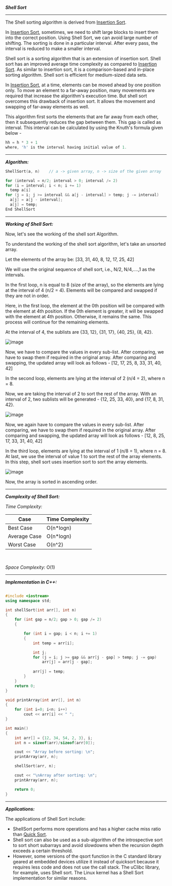 ***Shell Sort***

<hr>

The Shell sorting algorithm is derived from [Insertion Sort](https://github.com/HimeshKohad/Sorting_Algorithms/blob/main/Algorithms/InsertionSort.md).

In [Insertion Sort](https://github.com/HimeshKohad/Sorting_Algorithms/blob/main/Algorithms/InsertionSort.md), sometimes, we need to shift large blocks to insert them into the correct position. 
Using Shell Sort, we can avoid large number of shifting. The sorting is done in a particular interval. After every pass, the interval is reduced to make a smaller interval.

Shell sort is a sorting algorithm that is an extension of insertion sort. Shell sort has an improved average time complexity as compared to [Insertion Sort](https://github.com/HimeshKohad/Sorting_Algorithms/blob/main/Algorithms/InsertionSort.md).
As similar to insertion sort, it is a comparison-based and in-place sorting algorithm. Shell sort is efficient for medium-sized data sets.

In [Insertion Sort](https://github.com/HimeshKohad/Sorting_Algorithms/blob/main/Algorithms/InsertionSort.md), at a time, elements can be moved ahead by one position only. 
To move an element to a far-away position, many movements are required that increase the algorithm's execution time. 
But shell sort overcomes this drawback of insertion sort. 
It allows the movement and swapping of far-away elements as well.

This algorithm first sorts the elements that are far away from each other, then it subsequently reduces the gap between them. 
This gap is called as interval. 
This interval can be calculated by using the Knuth's formula given below -

```cpp
hh = h * 3 + 1
where, 'h' is the interval having initial value of 1.
```

<hr>

***Algorithm:***

```cpp
ShellSort(a, n)    // a -> given array, n -> size of the given array

for (interval = n/2; interval > 0; interval /= 2)
for (i = interval; i < n; i += 1) 
  temp a[i]
for (j = i; j >= interval && a[j - interval] > temp; j -= interval)
  a[j] = a[j - interval];
  a[j] = temp;
End ShellSort
```


<hr>

***Working of Shell Sort:***

Now, let's see the working of the shell sort Algorithm.

To understand the working of the shell sort algorithm, let's take an unsorted array.

Let the elements of the array be: [33, 31, 40, 8, 12, 17, 25, 42]

We will use the original sequence of shell sort, i.e., N/2, N/4,....,1 as the intervals.

In the first loop, n is equal to 8 (size of the array), so the elements are lying at the interval of 4 (n/2 = 4). 
Elements will be compared and swapped if they are not in order.

Here, in the first loop, the element at the 0th position will be compared with the element at 4th position. 
If the 0th element is greater, it will be swapped with the element at 4th position. 
Otherwise, it remains the same. This process will continue for the remaining elements.

At the interval of 4, the sublists are {33, 12}, {31, 17}, {40, 25}, {8, 42}.

![image](https://user-images.githubusercontent.com/107066424/210620673-2b059df8-38de-47e8-a8de-a0e000ad0755.png)

Now, we have to compare the values in every sub-list. 
After comparing, we have to swap them if required in the original array. 
After comparing and swapping, the updated array will look as follows - [12, 17, 25, 8, 33, 31, 40, 42]

In the second loop, elements are lying at the interval of 2 (n/4 = 2), where n = 8.

Now, we are taking the interval of 2 to sort the rest of the array. 
With an interval of 2, two sublists will be generated - {12, 25, 33, 40}, and {17, 8, 31, 42}.

![image](https://user-images.githubusercontent.com/107066424/210620740-a3d08cb1-63bf-49f7-adb1-3cfb57d65292.png)

Now, we again have to compare the values in every sub-list. 
After comparing, we have to swap them if required in the original array. 
After comparing and swapping, the updated array will look as follows - [12, 8, 25, 17, 33, 31, 40, 42]

In the third loop, elements are lying at the interval of 1 (n/8 = 1), where n = 8. 
At last, we use the interval of value 1 to sort the rest of the array elements. 
In this step, shell sort uses insertion sort to sort the array elements.

![image](https://user-images.githubusercontent.com/107066424/210620483-8b1ae9d8-b92e-4618-bd95-0c6d6941eb80.png)

Now, the array is sorted in ascending order.

<hr>

_**Complexity of Shell Sort:**_

_Time Complexity:_

| Case | Time Complexity |
|------|------|
|Best Case|O(n*logn)|
|Average Case|O(n*logn)|
|Worst Case|O(n^2)|

<br>

_Space Complexity:_ O(1)

<hr>

***Implementation in C++:***

```cpp

#include <iostream>
using namespace std;

int shellSort(int arr[], int n)
{
	for (int gap = n/2; gap > 0; gap /= 2)
	{

		for (int i = gap; i < n; i += 1)
		{
			int temp = arr[i];

			int j;		
			for (j = i; j >= gap && arr[j - gap] > temp; j -= gap)
				arr[j] = arr[j - gap];
			
			arr[j] = temp;
		}
	}
	return 0;
}

void printArray(int arr[], int n)
{
	for (int i=0; i<n; i++)
		cout << arr[i] << " ";
}

int main()
{
	int arr[] = {12, 34, 54, 2, 3}, i;
	int n = sizeof(arr)/sizeof(arr[0]);

	cout << "Array before sorting: \n";
	printArray(arr, n);

	shellSort(arr, n);

	cout << "\nArray after sorting: \n";
	printArray(arr, n);

	return 0;
}
```

<hr>

***Applications:***

The applications of Shell Sort include:
* ShellSort performs more operations and has a higher cache miss ratio than [Quick Sort](https://github.com/HimeshKohad/Sorting_Algorithms/blob/main/Algorithms/QuickSort.md).
* Shell sort can also be used as a sub-algorithm of the introspective sort to sort short subarrays and avoid slowdowns when the recursion depth exceeds a certain threshold. 
* However, some versions of the qsort function in the C standard library geared at embedded devices utilize it instead of quicksort because it requires less code and does not use the call stack. The uClibc library, for example, uses Shell sort. The Linux kernel has a Shell Sort implementation for similar reasons.
